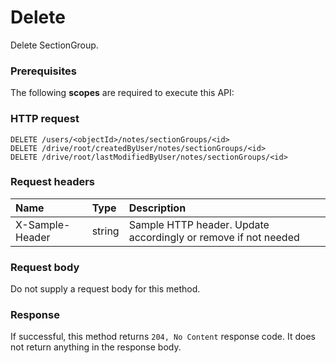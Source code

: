 # Delete

Delete SectionGroup.
### Prerequisites
The following **scopes** are required to execute this API: 
### HTTP request
<!-- { "blockType": "ignored" } -->
```http
DELETE /users/<objectId>/notes/sectionGroups/<id>
DELETE /drive/root/createdByUser/notes/sectionGroups/<id>
DELETE /drive/root/lastModifiedByUser/notes/sectionGroups/<id>

```
### Request headers
| Name       | Type | Description|
|:---------------|:--------|:----------|
| X-Sample-Header  | string  | Sample HTTP header. Update accordingly or remove if not needed|

### Request body
Do not supply a request body for this method.


### Response
If successful, this method returns `204, No Content` response code. It does not return anything in the response body.


<!-- uuid: 7cb5cf80-c85f-4988-918e-3f61b0e6255e
2015-10-16 10:08:03 UTC -->
<!-- {
  "type": "#page.annotation",
  "description": "Delete",
  "keywords": "",
  "section": "documentation",
  "tocPath": ""
}-->